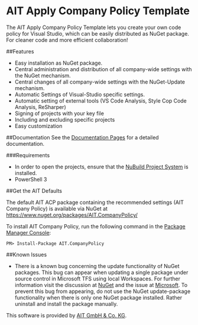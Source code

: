 AIT Apply Company Policy Template
========================

The AIT Apply Company Policy Template lets you create your own code policy for Visual Studio, which can be easily distributed as NuGet package. For cleaner code and more efficient collaboration!

##Features
- Easy installation as NuGet package.
- Central administration and distribution of all company-wide settings with the NuGet mechanism.
- Central changes of all company-wide settings with the NuGet-Update mechanism.
- Automatic Settings of Visual-Studio specific settings.
- Automatic setting of external tools (VS Code Analysis, Style Cop Code Analysis, ReSharper)
- Signing of projects with your key file
- Including and excluding specific projects
- Easy customization

##Documentation
See the [Documentation Pages](https://aitgmbh.github.io/ApplyCompanyPolicy.Template) for a detailed documentation.

###Requirements
- In order to open the projects, ensure that the [NuBuild Project System](https://visualstudiogallery.msdn.microsoft.com/3efbfdea-7d51-4d45-a954-74a2df51c5d0) is installed.
- PowerShell 3

##Get the AIT Defaults

The default AIT ACP package containing the recommended settings (AIT Company Policy) is available via NuGet at https://www.nuget.org/packages/AIT.CompanyPolicy/

To install AIT Company Policy, run the following command in the [Package Manager Console](http://docs.nuget.org/docs/start-here/using-the-package-manager-console):

    PM> Install-Package AIT.CompanyPolicy

##Known Issues

- There is a known bug concerning the update functionality of NuGet packages. This bug can appear when updating a single package under source control in Microsoft TFS using local Workspaces. For further information visit the discussion at [NuGet](https://github.com/NuGet/Home/issues/491) and the issue at [Microsoft](https://connect.microsoft.com/VisualStudio/feedback/details/1344773/tfs-local-workspace-marks-files-as-deleted). To prevent this bug from appearing, do not use the NuGet update-package functionality when there is only one NuGet package installed. Rather uninstall and install the package manually.


This software is provided by [AIT GmbH & Co. KG](http://www.aitgmbh.de/en/).